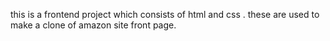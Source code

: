 this is a frontend project which consists of html and css .
these are used to make a clone of amazon site front page.
